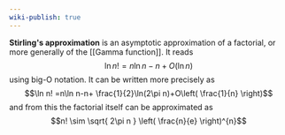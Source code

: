 ```yaml
---
wiki-publish: true
---
```

**Stirling's approximation** is an asymptotic approximation of a factorial, or more generally of the [[Gamma function]]. It reads
$$\ln n! =n\ln n-n+O(\ln n)$$
using big-O notation. It can be written more precisely as
$$\ln n! =n\ln n-n+ \frac{1}{2}\ln(2\pi n)+O\left( \frac{1}{n} \right)$$
and from this the factorial itself can be approximated as
$$n! \sim \sqrt{ 2\pi n } \left( \frac{n}{e} \right)^{n}$$

